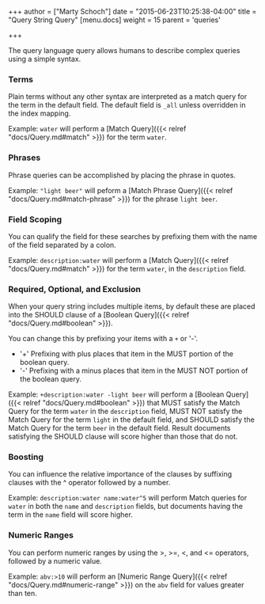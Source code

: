 +++
author = ["Marty Schoch"]
date = "2015-06-23T10:25:38-04:00"
title = "Query String Query"
[menu.docs]
weight = 15
parent = 'queries'

+++

The query language query allows humans to describe complex queries using a simple syntax.

### Terms
Plain terms without any other syntax are interpreted as a match query for the term in the default field.  The default field is `_all` unless overridden in the index mapping.

Example: `water` will perform a [Match Query]({{< relref "docs/Query.md#match" >}}) for the term `water`.

### Phrases
Phrase queries can be accomplished by placing the phrase in quotes.

Example: `"light beer"` will peform a [Match Phrase Query]({{< relref "docs/Query.md#match-phrase" >}}) for the phrase `light beer`.

### Field Scoping
You can qualify the field for these searches by prefixing them with the name of the field separated by a colon.

Example: `description:water` will perform a [Match Query]({{< relref "docs/Query.md#match" >}}) for the term `water`, in the `description` field.

### Required, Optional, and Exclusion
When your query string includes multiple items, by default these are placed into the SHOULD clause of a [Boolean Query]({{< relref "docs/Query.md#boolean" >}}).

You can change this by prefixing your items with a `+` or '-'.
* '+' Prefixing with plus places that item in the MUST portion of the boolean query.
* '-' Prefixing with a minus places that item in the MUST NOT portion of the boolean query.

Example: `+description:water -light beer` will perform a [Boolean Query]({{< relref "docs/Query.md#boolean" >}}) that MUST satisfy the Match Query for the term `water` in the `description` field, MUST NOT satisfy the Match Query for the term `light` in the default field, and SHOULD satisfy the Match Query for the term `beer` in the default field.  Result documents satisfying the SHOULD clause will score higher than those that do not.

### Boosting
You can influence the relative importance of the clauses by suffixing clauses with the ^ operator followed by a number.

Example: `description:water name:water^5` will perform Match queries for `water` in both the `name` and `description` fields, but documents having the term in the `name` field will score higher.

### Numeric Ranges
You can perform numeric ranges by using the >, >=, <, and <= operators, followed by a numeric value.

Example: `abv:>10` will perform an [Numeric Range Query]({{< relref "docs/Query.md#numeric-range" >}}) on the `abv` field for values greater than ten.